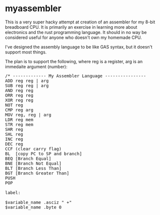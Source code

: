 # myassembler

This is a very super hacky attempt at creation of an assembler for my 8-bit breadboard CPU. It is primarily an exercise in learning more about electronics and the rust programming language. It should in no way be considered useful for anyone who doesn't own my homemade CPU.

I've designed the assembly language to be like GAS syntax, but it doesn't support most things.

The plan is to support the following, where reg is a register, arg is an immedaite argument (number):

 <pre>
/* ------------- My Assembler Language ----------------
ADD reg reg | arg
SUB reg reg | arg
AND reg reg
ORR reg reg
XOR reg reg
NOT reg
CMP reg arg
MOV reg, reg | arg
LDR reg mem
STR reg mem
SHR reg
SHL reg
INC reg
DEC reg
CCF (clear carry flag)
BL  [copy PC to SP and branch]
BEQ [Branch Equal]
BNE [Branch Not Equal]
BLT [Branch Less Than]
BGT [Branch Greater Than]
PUSH
POP

label:

$variable_name .asciz " +"
$variable_name .byte 0
 </pre>